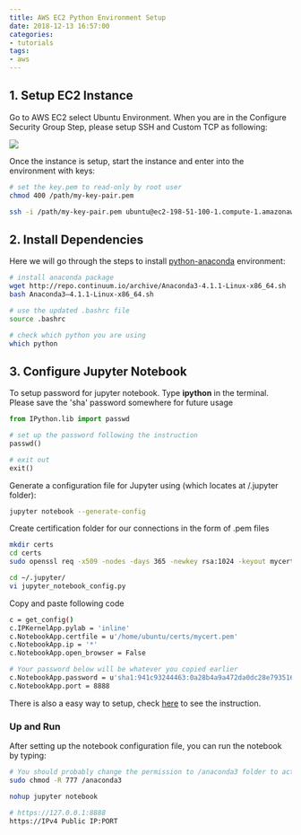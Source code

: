 ```yaml
---
title: AWS EC2 Python Environment Setup
date: 2018-12-13 16:57:00
categories:
- tutorials
tags:
- aws
---
```


## 1. Setup EC2 Instance

Go to AWS EC2 select Ubuntu Environment. When you are in the Configure Security Group Step, please setup SSH and Custom TCP as following:

<img class="centered" src="https://i.imgur.com/2tGCM5s.png" />

Once the instance is setup, start the instance and enter into the environment with keys:
```sh
# set the key.pem to read-only by root user
chmod 400 /path/my-key-pair.pem 

ssh -i /path/my-key-pair.pem ubuntu@ec2-198-51-100-1.compute-1.amazonaws.com 
```

## 2. Install Dependencies

Here we will go through the steps to install [python-anaconda](https://repo.continuum.io/archive/) environment:
```sh
# install anaconda package
wget http://repo.continuum.io/archive/Anaconda3-4.1.1-Linux-x86_64.sh
bash Anaconda3–4.1.1-Linux-x86_64.sh

# use the updated .bashrc file
source .bashrc

# check which python you are using
which python
```

## 3. Configure Jupyter Notebook

To setup password for jupyter notebook. Type **ipython** in the terminal. Please save the 'sha' password somewhere for future usage

```python
from IPython.lib import passwd

# set up the password following the instruction
passwd()

# exit out
exit()
```

Generate a configuration file for Jupyter using (which locates at /.jupyter folder):
```sh
jupyter notebook --generate-config
```

Create certification folder for our connections in the form of .pem files
```sh
mkdir certs
cd certs
sudo openssl req -x509 -nodes -days 365 -newkey rsa:1024 -keyout mycert.pem -out mycert.pem

cd ~/.jupyter/
vi jupyter_notebook_config.py
```

Copy and paste following code
```sh
c = get_config()
c.IPKernelApp.pylab = 'inline'
c.NotebookApp.certfile = u'/home/ubuntu/certs/mycert.pem'
c.NotebookApp.ip = '*'
c.NotebookApp.open_browser = False

# Your password below will be whatever you copied earlier
c.NotebookApp.password = u'sha1:941c93244463:0a28b4a9a472da0dc28e79351660964ab81605ae'
c.NotebookApp.port = 8888
```

There is also a easy way to setup, check [here](https://medium.com/@margaretmz/setting-up-aws-ec2-for-running-jupyter-notebook-on-gpu-c281231fad3f) to see the instruction.

### Up and Run

After setting up the notebook configuration file, you can run the notebook by typing:
```sh
# You should probably change the permission to /anaconda3 folder to actually run the notebook without permission error
sudo chmod -R 777 /anaconda3

nohup jupyter notebook

# https://127.0.0.1:8888
https://IPv4 Public IP:PORT
```